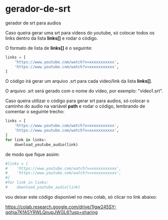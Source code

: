 # gerador-de-srt
gerador de srt para audios

Caso queira gerar uma srt para vídeos do youtube, só colocar todos os links dentro da lista **links[]** e rodar o código.

O formato de lista de **links[]** é o seguinte:
```python
links = [
    'https://www.youtube.com/watch?v=xxxxxxxxxxx',
    'https://www.youtube.com/watch?v=xxxxxxxxxxx',
]
```

O código irá gerar um arquivo .srt para cada video/link da lista **links[]**.

O arquivo .srt será gerado com o nome do vídeo, por exemplo: "video1.srt".

Caso queira utilizar o código para gerar srt para audios, só colocar o caminho do audio na variável **path** e rodar o código, lembrando de comentar o seguinte trecho:

```python
links = [
    'https://www.youtube.com/watch?v=xxxxxxxxxxx',
    'https://www.youtube.com/watch?v=xxxxxxxxxxx',
]
for link in links:
    download_youtube_audio(link)
```

de modo que fique assim:

```python
#links = [
#    'https://www.youtube.com/watch?v=xxxxxxxxxxx',
#    'https://www.youtube.com/watch?v=xxxxxxxxxxx',
#]
#for link in links:
#    download_youtube_audio(link)
```
vou deixar este código disponível no meu colab, só clicar no link abaixo:

https://colab.research.google.com/drive/1lgw245SY-gqhja7KfA5YRWLQnupJWGL6?usp=sharing